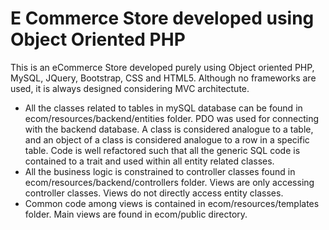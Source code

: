 <strong><h1>E Commerce Store developed using Object Oriented PHP</h1></strong>

<p>This is an eCommerce Store developed purely using Object oriented PHP, MySQL, JQuery, Bootstrap, CSS and HTML5.
Although no frameworks are used, it is always designed considering MVC architectute.</p>

<ul>
    <li>
        All the classes related to tables in mySQL database can be found in ecom/resources/backend/entities folder. 
        PDO was used for connecting with the backend database. 
        A class is considered analogue to a table, and an object of a class is considered analogue to a row in a specific table. 
        Code is well refactored such that all the generic SQL code is contained to a trait and used within all entity related classes. 
    </li>
    <li>
        All the business logic is constrained to controller classes found in ecom/resources/backend/controllers folder.
        Views are only accessing controller classes. Views do not directly access entity classes. 
    </li>
    <li>
        Common code among views is contained in ecom/resources/templates folder. 
        Main views are found in ecom/public directory.
    </li>
</ul>
